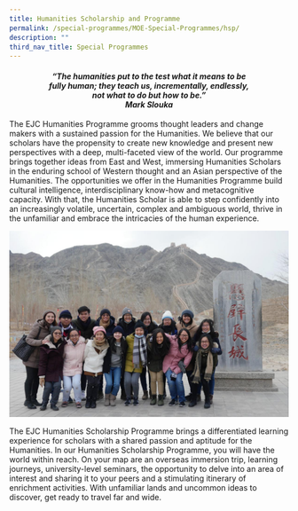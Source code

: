 ```yaml
---
title: Humanities Scholarship and Programme
permalink: /special-programmes/MOE-Special-Programmes/hsp/
description: ""
third_nav_title: Special Programmes
---
```





 <center><h4><em>“The humanities put to the test what it means to be<br>fully human; they teach us, incrementally, endlessly,<br>not what to do but how to be.” <br><b>Mark Slouka</b></em></h4></center>

The EJC Humanities Programme grooms thought leaders and change makers with a sustained passion for the Humanities. We believe that our scholars have the propensity to create new knowledge and present new perspectives with a deep, multi-faceted view of the world. Our programme brings together ideas from East and West, immersing Humanities Scholars in the enduring school of Western thought and an Asian perspective of the Humanities. The opportunities we offer in the Humanities Programme build cultural intelligence, interdisciplinary know-how and metacognitive capacity. With that, the Humanities Scholar is able to step confidently into an increasingly volatile, uncertain, complex and ambiguous world, thrive in the unfamiliar and embrace the intricacies of the human experience.

![](/images/HSP-Jiayuguan.jpeg)

The EJC Humanities Scholarship Programme brings a differentiated learning experience for scholars with a shared passion and aptitude for the Humanities. In our Humanities Scholarship Programme, you will have the world within reach. On your map are an overseas immersion trip, learning journeys, university-level seminars, the opportunity to delve into an area of interest and sharing it to your peers and a stimulating itinerary of enrichment activities. With unfamiliar lands and uncommon ideas to discover, get ready to travel far and wide.